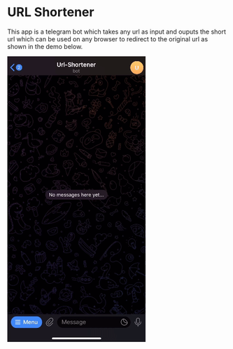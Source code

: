# URL Shortener

This app is a telegram bot which takes any url as input and ouputs the short url
which can be used on any browser to redirect to the original url as shown in the demo below.

![](https://github.com/vinodkmr/url-shortener/blob/master/demo.gif)
